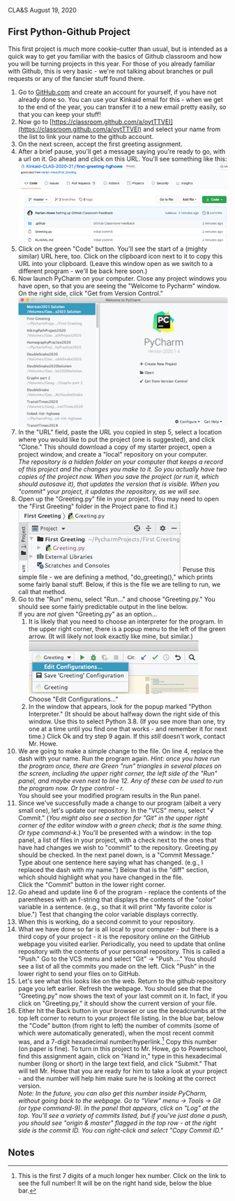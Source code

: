CLA&S	August 19, 2020

## First Python-Github Project

This first project is _much_ more cookie-cutter than usual, but is intended as a quick way to get you familiar with the basics of Github classroom and how you will be turning projects in this year. For those of you already familiar with Github, this is very basic - we're not talking about branches or pull requests or any of the fancier stuff found there.

1. Go to [GitHub.com](https://github.com/) and create an account for yourself, if you have not already done so. You can use your Kinkaid email for this - when we get to the end of the year, you can transfer it to a new email pretty easily, so that you can keep your stuff!
2. Now go to [https://classroom.github.com/a/oytTTVEI](https://classroom.github.com/a/oytTTVEI) and select your name from the list to link your name to the github account. 
3. On the next screen, accept the first greeting assignment.
4. After a brief pause, you'll get a message saying you're ready to go, with a url on it. Go ahead and click on this URL. You'll see something like this: 
![alt_text](images/image4.png "image_tooltip")
5. Click on the green "Code" button. You'll see the start of a (mighty similar) URL here, too. Click on the clipboard icon next to it to copy this URL into your clipboard. (Leave this window open as we switch to a different program - we'll be back here soon.)
6. Now launch PyCharm on your computer. Close any project windows you have open, so that you are seeing the "Welcome to Pycharm" window.
On the right side, click "Get from Version Control." <img src="images/image3.png" width="518">
7. In the "URL" field, paste the URL you copied in step 5, select a location where you would like to put the project (one is suggested), and click "Clone." This should download a copy of my starter project, open a project window,  and create a "local" repository on your computer. \
_The repository is a hidden folder on your computer that keeps a record of this project and the changes you make to it. So you actually have two copies of the project now. When you save the project (or run it, which should autosave it), that updates the version that is visible. When you "commit" your project, it updates the repository, as we will see._
8. Open up the "Greeting.py" file in your project. (You may need to open the "First Greeting" folder in the Project pane to find it.)
![alt_text](images/image2.png "image_tooltip")
Peruse this simple file - we are defining a method, "do_greeting()," which prints some fairly banal stuff. Below, if this is the file we are telling to run, we call that method.
9. Go to the "Run" menu, select "Run…" and choose "Greeting.py." You should see some fairly predictable output in the line below. \
If you are _not_ given "Greeting.py" as an option...
    1. It is likely that you need to choose an interpreter for the program. In the upper right corner, there is a popup menu to the left of the green arrow. (It will likely not look exactly like mine, but similar.) ![alt_text](images/image1.png "edit configurations")\
Choose "Edit Configurations…"
    2. In the window that appears, look for the popup marked "Python Interpreter." (It should be about halfway down the right side of this window. Use this to select Python 3.8. (If you see more than one, try one at a time until you find one that works - and remember it for next time.) Click Ok and try step 9 again. If this _still_ doesn't work, contact Mr. Howe.
10. We are going to make a simple change to the file. On line 4, replace the dash with your name. Run the program again. _Hint: once you have run the program once, there are Green "run" triangles in several places on the screen, including the upper right corner, the left side of the "Run" panel, and maybe even next to line 12. Any of these can be used to run the program now. Or type control - r._ \
You should see your modified program results in the Run panel.
11. Since we've successfully made a change to our program (albeit a very small one), let's update our repository. In the "VCS" menu, select "√ Commit." (_You might also see a section for "Git" in the upper right corner of the editor window with a green check; that is the same thing. Or type command-k_.) You'll be presented with a window: in the top panel, a list of files in your project, with a check next to the ones that have had changes we wish to "commit" to the repository. Greeting.py should be checked. In the next panel down, is a "Commit Message." Type about one sentence here saying what has changed. (e.g., I replaced the dash with my name.") Below that is the "diff" section, which should highlight what you have changed in the file. \
Click the "Commit" button in the lower right corner.
12. Go ahead and update line 6 of the program - replace the contents of the parentheses with an f-string that displays the contents of the "color" variable in a sentence. (e.g., so that it will print "My favorite color is blue.") Test that changing the color variable displays correctly.
13. When this is working, do a second commit to your repository.
14. What we have done so far is all local to your computer - but there is a third copy of your project - it is the repository online on the GitHub webpage you visited earlier. Periodically, you need to update that online repository with the contents of your personal repository. This is called a "Push." Go to the VCS menu and select "Git" → "Push…." You should see a list of all the commits you made on the left. Click "Push" in the lower right to send your files on to GitHub.
15. Let's see what this looks like on the web. Return to the github repository page you left earlier. Refresh the webpage. You should see that the "Greeting.py" now shows the text of your last commit on it. In fact, if you click on "Greeting.py," it should show the current version of your file.
16. Either hit the Back button in your browser or use the breadcrumbs at the top left corner to return to your project file listing. In the blue bar, below the "Code" button (from right to left)  the number of commits (some of which were automatically generated), when the most recent commit was, and a 7-digit hexadecimal number/hyperlink.[^1] Copy this number (on paper is fine). To turn in this project to Mr. Howe, go to Powerschool, find this assignment again, click on "Hand in," type in this hexadecimal number (long or short) in the large text field, and click "Submit." That will tell Mr. Howe that you are ready for him to take a look at your project - and the number will help him make sure he is looking at the correct version. \
_Note: In the future, you can also get this number inside PyCharm, without going back to the webpage. Go to "View" menu → Tools → Git (or type command-9). In the panel that appears, click on "Log" at the top. You'll see a variety of commits listed, but if you've just done a push, you should see "origin & master" flagged in the top row - at the right side is the commit ID. You can right-click and select "Copy Commit ID."_

<!-- Footnotes themselves at the bottom. -->
## Notes

[^1]: This is the first 7 digits of a much longer hex number. Click on the link to see the full number! It will be on the right hand side, below the blue bar.

